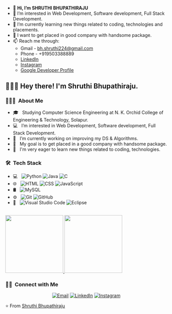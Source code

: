 - 👋 **Hi, I’m SHRUTHI BHUPATHIRAJU**
- 👀 I’m interested in Web Development, Software development, Full Stack Development.
- 🌱 I’m currently learning new things related to coding, technologies and placements.
- 💞️ I want to get placed in good company with handsome package.
- 📫 Reach me through:
     - Gmail - bh.shruthi224@gmail.com 
     - Phone - +919503388889 
     - [LinkedIn](https://www.linkedin.com/in/shruthi-bhupathiraju-4a393818b)
     - [Instagram](https://www.instagram.com/shruthi_bhupathiraju/)
     - [Google Developer Profile](https://developers.google.com/profile/u/113245112377096559240)

<!---
Shruthi123581/Shruthi123581 is a ✨ special ✨ repository because its `README.md` (this file) appears on your GitHub profile.
You can click the Preview link to take a look at your changes.
--->


<h2> 🙋🏻‍♀️ Hey there! I'm Shruthi Bhupathiraju.</h2>

<h3>👩🏻‍💻 &nbsp;About Me </h3>

- 🎓 &nbsp; Studying Computer Science Engineering at N. K. Orchid College of Engineering & Technology, Solapur.
- 💻 &nbsp; I’m interested in Web Development, Software development, Full Stack Development.
- 🔭 &nbsp; I’m currently working on improving my DS & Algorithms. 
- 🎯 &nbsp; My goal is to get placed in a good company with handsome package.
- 🌱 &nbsp; I'm very eager to learn new things related to coding, technologies.

<h3> 🛠 &nbsp;Tech Stack</h3>

- 💻 &nbsp;
  ![Python](https://img.shields.io/badge/-Python-333333?style=flat&logo=python)
  ![Java](https://img.shields.io/badge/-Java-333333?style=flat&logo=Java&logoColor=007396)
  ![C](https://img.shields.io/badge/-C-333333?style=flat&logo=C%2B%2B&logoColor=00599C)
- 🌐 &nbsp;
  ![HTML](https://img.shields.io/badge/-HTML-333333?style=flat&logo=HTML5)
  ![CSS](https://img.shields.io/badge/-CSS-333333?style=flat&logo=CSS3&logoColor=1572B6)
  ![JavaScript](https://img.shields.io/badge/-JavaScript-333333?style=flat&logo=javascript)
- 🛢 &nbsp;
  ![MySQL](https://img.shields.io/badge/-MySQL-333333?style=flat&logo=mysql)
- ⚙️ &nbsp;
  ![Git](https://img.shields.io/badge/-Git-333333?style=flat&logo=git)
  ![GitHub](https://img.shields.io/badge/-GitHub-333333?style=flat&logo=github)
- 🔧 &nbsp;
  ![Visual Studio Code](https://img.shields.io/badge/-Visual%20Studio%20Code-333333?style=flat&logo=visual-studio-code&logoColor=007ACC)
  ![Eclipse](https://img.shields.io/badge/-Eclipse-333333?style=flat&logo=eclipse-ide&logoColor=2C2255)

<br/>

<a href="https://github.com/Shruthi123581">
  <img height="180em" src="https://github-readme-stats.vercel.app/api?username=AVS1508&theme=buefy&show_icons=true" />
  <img height="180em" src="https://github-readme-stats.vercel.app/api/top-langs/?username=AVS1508&theme=buefy&layout=compact" />
</a>

<br/>

<h3> 🤝🏻 &nbsp;Connect with Me </h3>

<p align="center">
<a href="mailto:bh.shruthi224@gmail.com"><img alt="Email" src="https://img.shields.io/badge/Email-avsingh@umass.edu-blue?style=flat-square&logo=gmail"></a>
<a href="https://www.linkedin.com/in/shruthi-bhupathiraju-4a393818b"><img alt="LinkedIn" src="https://img.shields.io/badge/LinkedIn-Aditya%20Vikram%20Singh-blue?style=flat-square&logo=linkedin"></a>
<a href="https://www.instagram.com/shruthi_bhupathiraju/"><img alt="Instagram" src="https://img.shields.io/badge/Instagram-adityavs__-blue?style=flat-square&logo=instagram"></a>
</p>

⭐️ From [Shruthi Bhupathiraju](https://github.com/Shruthi123581)
